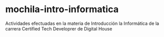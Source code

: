 # mochila-intro-informatica
 Actividades efectuadas en la materia de Introducción la Informática de la carrera Certified Tech Developrer de Digital House
